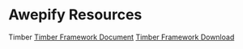 # Awepify Resources

Timber
[Timber Framework Document](https://awepify.github.io/timber)
[Timber Framework Download](https://github.com/Awepify/Timber)

